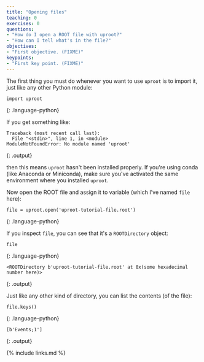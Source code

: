 ```yaml
---
title: "Opening files"
teaching: 0
exercises: 0
questions:
- "How do I open a ROOT file with uproot?"
- "How can I tell what's in the file?"
objectives:
- "First objective. (FIXME)"
keypoints:
- "First key point. (FIXME)"
---
```


The first thing you must do whenever you want to use `uproot` is to import it,
just like any other Python module:

~~~
import uproot
~~~
{: .language-python}

If you get something like:

~~~
Traceback (most recent call last):
  File "<stdin>", line 1, in <module>
ModuleNotFoundError: No module named 'uproot'
~~~
{: .output}

then this means `uproot` hasn't been installed properly.
If you're using conda (like Anaconda or Miniconda),
make sure you've activated the same environment where you installed `uproot`.

Now open the ROOT file and assign it to variable (which I've named `file` here):

~~~
file = uproot.open('uproot-tutorial-file.root')
~~~
{: .language-python}

If you inspect `file`, you can see that it's a `ROOTDirectory` object:

~~~
file
~~~
{: .language-python}
~~~
<ROOTDirectory b'uproot-tutorial-file.root' at 0x(some hexadecimal number here)>
~~~
{: .output}

Just like any other kind of directory, you can list the contents (of the file):
~~~
file.keys()
~~~
{: .language-python}
~~~
[b'Events;1']
~~~
{: .output}

{% include links.md %}
